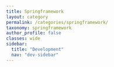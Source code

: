 ```yaml
---
title: Springframework
layout: category
permalink: /categories/springframework/
taxonomy: springframework
author_profile: false
classes: wide
sidebar:
  title: "Development"
  nav: "dev-sidebar"
---
```

